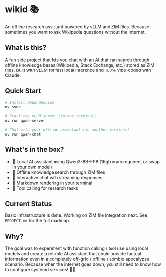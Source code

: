 # wikid 📚

An offline research assistant powered by vLLM and ZIM files. Because sometimes you want to ask Wikipedia questions without the internet.

## What is this?

A fun side project that lets you chat with an AI that can search through offline knowledge bases (Wikipedia, Stack Exchange, etc.) stored as ZIM files. Built with vLLM for fast local inference and 100% vibe-coded with Claude.

## Quick Start

```bash
# Install dependencies
uv sync

# Start the vLLM server (in one terminal)
uv run qwen-server

# Chat with your offline assistant (in another terminal)
uv run qwen-chat
```

## What's in the box?

- 🤖 Local AI assistant using Qwen3-8B-FP8 (16gb vram required, or swap in your own model)
- 📁 Offline knowledge search through ZIM files
- 💬 Interactive chat with streaming responses
- 🎨 Markdown rendering in your terminal
- 🔧 Tool calling for research tasks

## Current Status

Basic infrastructure is done. Working on ZIM file integration next. See `PROJECT.md` for the full roadmap.

## Why?

The goal was to experiment with function calling / tool use using local models and create a reliable AI assistant that could provide factual information even in a completely off-grid / offline / zombie apocalypse scenario. Because when the internet goes down, you still need to know how to configure systemd services! 🧟‍♂️
